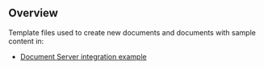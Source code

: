 ## Overview

Template files used to create new documents and documents with sample content in: 

* [Document Server integration example](https://github.com/ONLYOFFICE/document-server-integration)

